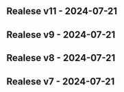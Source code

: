 ## Realese v11 - 2024-07-21


## Realese v9 - 2024-07-21


## Realese v8 - 2024-07-21


## Realese v7 - 2024-07-21


